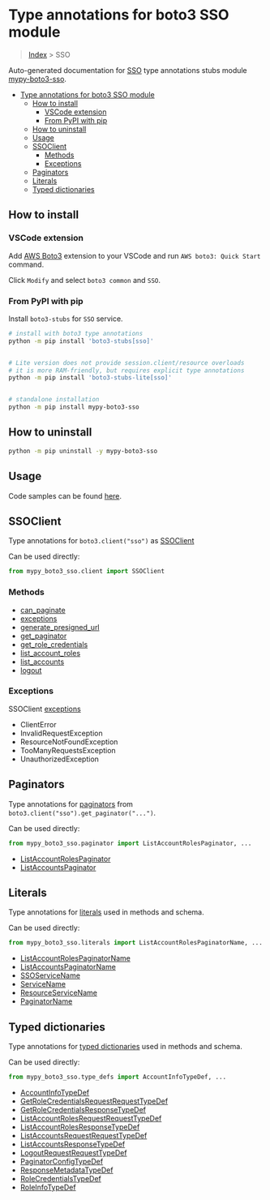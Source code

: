 <a id="type-annotations-for-boto3-sso-module"></a>

# Type annotations for boto3 SSO module

> [Index](../README.md) > SSO

Auto-generated documentation for
[SSO](https://boto3.amazonaws.com/v1/documentation/api/latest/reference/services/sso.html#SSO)
type annotations stubs module
[mypy-boto3-sso](https://pypi.org/project/mypy-boto3-sso/).

- [Type annotations for boto3 SSO module](#type-annotations-for-boto3-sso-module)
  - [How to install](#how-to-install)
    - [VSCode extension](#vscode-extension)
    - [From PyPI with pip](#from-pypi-with-pip)
  - [How to uninstall](#how-to-uninstall)
  - [Usage](#usage)
  - [SSOClient](#ssoclient)
    - [Methods](#methods)
    - [Exceptions](#exceptions)
  - [Paginators](#paginators)
  - [Literals](#literals)
  - [Typed dictionaries](#typed-dictionaries)

<a id="how-to-install"></a>

## How to install

<a id="vscode-extension"></a>

### VSCode extension

Add
[AWS Boto3](https://marketplace.visualstudio.com/items?itemName=Boto3typed.boto3-ide)
extension to your VSCode and run `AWS boto3: Quick Start` command.

Click `Modify` and select `boto3 common` and `SSO`.

<a id="from-pypi-with-pip"></a>

### From PyPI with pip

Install `boto3-stubs` for `SSO` service.

```bash
# install with boto3 type annotations
python -m pip install 'boto3-stubs[sso]'


# Lite version does not provide session.client/resource overloads
# it is more RAM-friendly, but requires explicit type annotations
python -m pip install 'boto3-stubs-lite[sso]'


# standalone installation
python -m pip install mypy-boto3-sso
```

<a id="how-to-uninstall"></a>

## How to uninstall

```bash
python -m pip uninstall -y mypy-boto3-sso
```

<a id="usage"></a>

## Usage

Code samples can be found [here](./usage.md).

<a id="ssoclient"></a>

## SSOClient

Type annotations for `boto3.client("sso")` as [SSOClient](./client.md)

Can be used directly:

```python
from mypy_boto3_sso.client import SSOClient
```

<a id="methods"></a>

### Methods

- [can_paginate](./client.md#can_paginate)
- [exceptions](./client.md#exceptions)
- [generate_presigned_url](./client.md#generate_presigned_url)
- [get_paginator](./client.md#get_paginator)
- [get_role_credentials](./client.md#get_role_credentials)
- [list_account_roles](./client.md#list_account_roles)
- [list_accounts](./client.md#list_accounts)
- [logout](./client.md#logout)

<a id="exceptions"></a>

### Exceptions

SSOClient [exceptions](./client.md#exceptions)

- ClientError
- InvalidRequestException
- ResourceNotFoundException
- TooManyRequestsException
- UnauthorizedException

<a id="paginators"></a>

## Paginators

Type annotations for [paginators](./paginators.md) from
`boto3.client("sso").get_paginator("...")`.

Can be used directly:

```python
from mypy_boto3_sso.paginator import ListAccountRolesPaginator, ...
```

- [ListAccountRolesPaginator](./paginators.md#listaccountrolespaginator)
- [ListAccountsPaginator](./paginators.md#listaccountspaginator)

<a id="literals"></a>

## Literals

Type annotations for [literals](./literals.md) used in methods and schema.

Can be used directly:

```python
from mypy_boto3_sso.literals import ListAccountRolesPaginatorName, ...
```

- [ListAccountRolesPaginatorName](./literals.md#listaccountrolespaginatorname)
- [ListAccountsPaginatorName](./literals.md#listaccountspaginatorname)
- [SSOServiceName](./literals.md#ssoservicename)
- [ServiceName](./literals.md#servicename)
- [ResourceServiceName](./literals.md#resourceservicename)
- [PaginatorName](./literals.md#paginatorname)

<a id="typed-dictionaries"></a>

## Typed dictionaries

Type annotations for [typed dictionaries](./type_defs.md) used in methods and
schema.

Can be used directly:

```python
from mypy_boto3_sso.type_defs import AccountInfoTypeDef, ...
```

- [AccountInfoTypeDef](./type_defs.md#accountinfotypedef)
- [GetRoleCredentialsRequestRequestTypeDef](./type_defs.md#getrolecredentialsrequestrequesttypedef)
- [GetRoleCredentialsResponseTypeDef](./type_defs.md#getrolecredentialsresponsetypedef)
- [ListAccountRolesRequestRequestTypeDef](./type_defs.md#listaccountrolesrequestrequesttypedef)
- [ListAccountRolesResponseTypeDef](./type_defs.md#listaccountrolesresponsetypedef)
- [ListAccountsRequestRequestTypeDef](./type_defs.md#listaccountsrequestrequesttypedef)
- [ListAccountsResponseTypeDef](./type_defs.md#listaccountsresponsetypedef)
- [LogoutRequestRequestTypeDef](./type_defs.md#logoutrequestrequesttypedef)
- [PaginatorConfigTypeDef](./type_defs.md#paginatorconfigtypedef)
- [ResponseMetadataTypeDef](./type_defs.md#responsemetadatatypedef)
- [RoleCredentialsTypeDef](./type_defs.md#rolecredentialstypedef)
- [RoleInfoTypeDef](./type_defs.md#roleinfotypedef)
